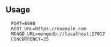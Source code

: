 ## Usage

```
  PORT=8080
  ROOT_URL=https://example.com
  MONGO_URL=mongodb://localhost:27017
  CONCURRENCY=25
```
